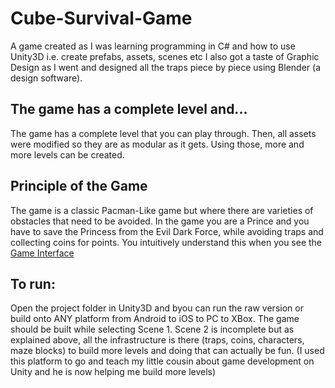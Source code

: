# Cube-Survival-Game
A game created as I was learning programming in C# and how to use Unity3D i.e. create prefabs, assets, scenes etc I also got a taste of Graphic Design as I went and designed all the traps piece by piece using Blender (a design software).

## The game has a complete level and...
The game has a complete level that you can play through. Then, all assets were modified so they are as modular as it gets. Using those, more and more levels can be created.

## Principle of the Game
The game is a classic Pacman-Like game but where there are varieties of obstacles that need to be avoided. In the game you are a Prince and you have to save the Princess from the Evil Dark Force, while avoiding traps and collecting coins for points. You intuitively understand this when you see the [Game Interface](screenshot.png)

## To run:
Open the project folder in Unity3D and byou can run the raw version or build onto ANY platform from Android to iOS to PC to XBox. The game should be built while selecting Scene 1. Scene 2 is incomplete but as explained above, all the infrastructure is there (traps, coins, characters, maze blocks) to build more levels and doing that can actually be fun. (I used this platform to go and teach my little cousin about game development on Unity and he is now helping me build more levels)
